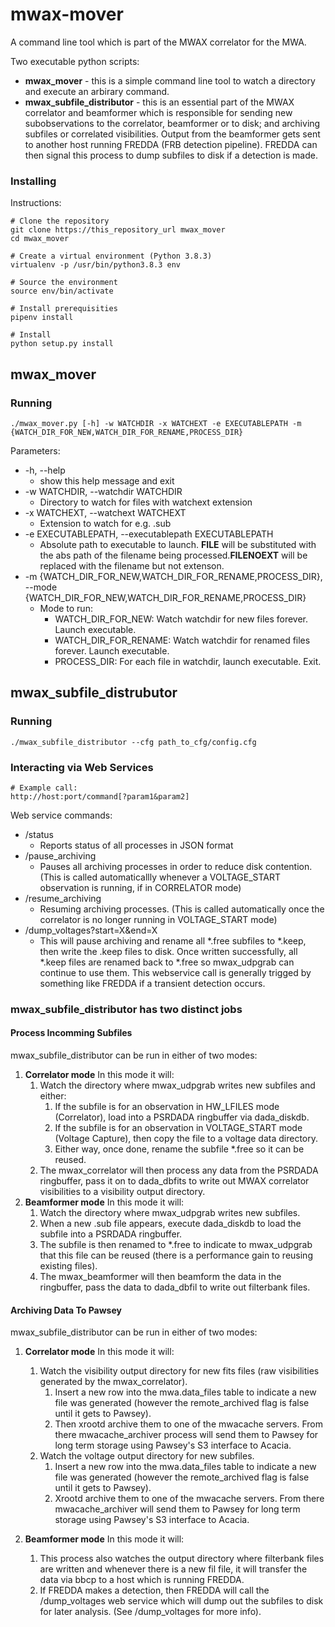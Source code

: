 # mwax-mover
A command line tool which is part of the MWAX correlator for the MWA. 

Two executable python scripts:
* **mwax_mover** - this is a simple command line tool to watch a directory and execute an arbirary command.
* **mwax_subfile_distributor** - this is an essential part of the MWAX correlator and beamformer which is responsible for 
sending new subobservations to the correlator, beamformer or to disk; and archiving subfiles or correlated visibilities.
Output from the beamformer gets sent to another host running FREDDA (FRB detection pipeline). FREDDA can then signal
this process to dump subfiles to disk if a detection is made.

### Installing
Instructions:
```
# Clone the repository
git clone https://this_repository_url mwax_mover
cd mwax_mover

# Create a virtual environment (Python 3.8.3)
virtualenv -p /usr/bin/python3.8.3 env

# Source the environment
source env/bin/activate

# Install prerequisities
pipenv install 

# Install
python setup.py install    
```

## mwax_mover
### Running
```
./mwax_mover.py [-h] -w WATCHDIR -x WATCHEXT -e EXECUTABLEPATH -m {WATCH_DIR_FOR_NEW,WATCH_DIR_FOR_RENAME,PROCESS_DIR}
```

Parameters:
* -h, --help
  * show this help message and exit
* -w WATCHDIR, --watchdir WATCHDIR
  * Directory to watch for files with watchext extension
* -x WATCHEXT, --watchext WATCHEXT
  * Extension to watch for e.g. .sub
* -e EXECUTABLEPATH, --executablepath EXECUTABLEPATH
  * Absolute path to executable to launch. __FILE__ will be substituted with the abs path of the filename being 
    processed.__FILENOEXT__ will be replaced with the filename but not extenson.
* -m {WATCH_DIR_FOR_NEW,WATCH_DIR_FOR_RENAME,PROCESS_DIR}, --mode {WATCH_DIR_FOR_NEW,WATCH_DIR_FOR_RENAME,PROCESS_DIR}
  * Mode to run: 
    * WATCH_DIR_FOR_NEW: Watch watchdir for new files forever. Launch executable.
    * WATCH_DIR_FOR_RENAME: Watch watchdir for renamed files forever. Launch executable.
    * PROCESS_DIR: For each file in watchdir, launch executable. Exit.

## mwax_subfile_distrubutor
### Running
```
./mwax_subfile_distributor --cfg path_to_cfg/config.cfg
```

### Interacting via Web Services
```
# Example call:
http://host:port/command[?param1&param2]
```
Web service commands:
* /status
  * Reports status of all processes in JSON format
* /pause_archiving
  * Pauses all archiving processes in order to reduce disk contention. (This is called automaticallly whenever a 
  VOLTAGE_START observation is running, if in CORRELATOR mode)  
* /resume_archiving
  * Resuming archiving processes. (This is called automatically once the correlator is no longer running in 
  VOLTAGE_START mode)
* /dump_voltages?start=X&end=X
  * This will pause archiving and rename all *.free subfiles to *.keep, then write the .keep files to disk. Once 
  written successfully, all *.keep files are renamed back to *.free so mwax_udpgrab can continue to use them. This 
  webservice call is generally trigged by something like FREDDA if a transient detection occurs. 

### mwax_subfile_distributor has two distinct jobs
#### Process Incomming Subfiles
mwax_subfile_distributor can be run in either of two modes:
1. **Correlator mode** In this mode it will:    
   1. Watch the directory where mwax_udpgrab writes new subfiles and either:     
      1. If the subfile is for an observation in HW_LFILES mode (Correlator), load into a PSRDADA ringbuffer
         via dada_diskdb.
      2. If the subfile is for an observation in VOLTAGE_START mode (Voltage Capture), then copy the file to a voltage 
         data directory.
      3. Either way, once done, rename the subfile *.free so it can be reused.
   2. The mwax_correlator will then process any data from the PSRDADA ringbuffer, pass it on to dada_dbfits to write 
      out MWAX correlator visibilities to a visibility output directory.     
2. **Beamformer mode** In this mode it will:
   1. Watch the directory where mwax_udpgrab writes new subfiles.
   2. When a new .sub file appears, execute dada_diskdb to load the subfile into a PSRDADA ringbuffer.
   3. The subfile is then renamed to *.free to indicate to mwax_udpgrab that this file can be reused (there is a 
      performance gain to reusing existing files). 
   4. The mwax_beamformer will then beamform the data in the ringbuffer, pass the data to dada_dbfil to write out 
      filterbank files.

#### Archiving Data To Pawsey
mwax_subfile_distributor can be run in either of two modes:
1. **Correlator mode** In this mode it will:
    1. Watch the visibility output directory for new fits files (raw visibilities generated by the mwax_correlator).
        1. Insert a new row into the mwa.data_files table to indicate a new file was generated (however the 
        remote_archived flag is false until it gets to Pawsey). 
        2. Then xrootd archive them to one of the mwacache servers. From there mwacache_archiver process will send them to Pawsey 
        for long term storage using Pawsey's S3 interface to Acacia.
    2. Watch the voltage output directory for new subfiles. 
        1. Insert a new row into the mwa.data_files table to indicate a new file was generated (however the 
        remote_archived flag is false until it gets to Pawsey).
        2. Xrootd archive them to one of the mwacache servers. From there mwacache_archiver will send them to Pawsey for 
        long term storage using Pawsey's S3 interface to Acacia.

2. **Beamformer mode** In this mode it will:
    1. This process also watches the output directory where filterbank files are written and whenever there is a new 
       fil file, it will transfer the data via bbcp to a host  which is running FREDDA.
    2. If FREDDA makes a detection, then FREDDA will call the /dump_voltages web service which will dump out the subfiles 
       to disk for later analysis. (See /dump_voltages for more info).
